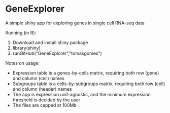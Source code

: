 # GeneExplorer
A simple shiny app for exploring genes in single cell RNA-seq data

Running (in R):
1. Download and install shiny package
2. library(shiny)
3. runGitHub("GeneExplorer","tomasgomes")

Notes on usage:
 - Expression table is a genes-by-cells matrix, requiring both row (gene) and column (cell) names
 - Subgroups table is a cells-by-subgroups matrix, requiring both row (cell) and column (header) names
 - The app is expression unit-agnostic, and the minimum expression threshold is decided by the user
 - The files are capped at 100Mb
